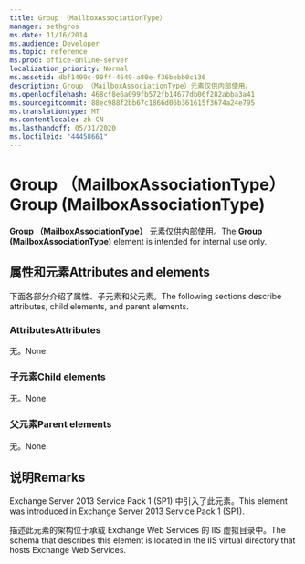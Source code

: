 ```yaml
---
title: Group （MailboxAssociationType）
manager: sethgros
ms.date: 11/16/2014
ms.audience: Developer
ms.topic: reference
ms.prod: office-online-server
localization_priority: Normal
ms.assetid: dbf1499c-90ff-4649-a80e-f36bebb0c136
description: Group （MailboxAssociationType）元素仅供内部使用。
ms.openlocfilehash: 468cf8e6a099fb572fb14677db06f282abba3a41
ms.sourcegitcommit: 88ec988f2bb67c1866d06b361615f3674a24e795
ms.translationtype: MT
ms.contentlocale: zh-CN
ms.lasthandoff: 05/31/2020
ms.locfileid: "44458661"
---
```

# <a name="group-mailboxassociationtype"></a><span data-ttu-id="5fa0c-103">Group （MailboxAssociationType）</span><span class="sxs-lookup"><span data-stu-id="5fa0c-103">Group (MailboxAssociationType)</span></span>

<span data-ttu-id="5fa0c-104">**Group （MailboxAssociationType）** 元素仅供内部使用。</span><span class="sxs-lookup"><span data-stu-id="5fa0c-104">The **Group (MailboxAssociationType)** element is intended for internal use only.</span></span> 

## <a name="attributes-and-elements"></a><span data-ttu-id="5fa0c-105">属性和元素</span><span class="sxs-lookup"><span data-stu-id="5fa0c-105">Attributes and elements</span></span>

<span data-ttu-id="5fa0c-106">下面各部分介绍了属性、子元素和父元素。</span><span class="sxs-lookup"><span data-stu-id="5fa0c-106">The following sections describe attributes, child elements, and parent elements.</span></span>
  
### <a name="attributes"></a><span data-ttu-id="5fa0c-107">Attributes</span><span class="sxs-lookup"><span data-stu-id="5fa0c-107">Attributes</span></span>

<span data-ttu-id="5fa0c-108">无。</span><span class="sxs-lookup"><span data-stu-id="5fa0c-108">None.</span></span>
  
### <a name="child-elements"></a><span data-ttu-id="5fa0c-109">子元素</span><span class="sxs-lookup"><span data-stu-id="5fa0c-109">Child elements</span></span>

<span data-ttu-id="5fa0c-110">无。</span><span class="sxs-lookup"><span data-stu-id="5fa0c-110">None.</span></span>
  
### <a name="parent-elements"></a><span data-ttu-id="5fa0c-111">父元素</span><span class="sxs-lookup"><span data-stu-id="5fa0c-111">Parent elements</span></span>

<span data-ttu-id="5fa0c-112">无。</span><span class="sxs-lookup"><span data-stu-id="5fa0c-112">None.</span></span>
  
## <a name="remarks"></a><span data-ttu-id="5fa0c-113">说明</span><span class="sxs-lookup"><span data-stu-id="5fa0c-113">Remarks</span></span>

<span data-ttu-id="5fa0c-114">Exchange Server 2013 Service Pack 1 (SP1) 中引入了此元素。</span><span class="sxs-lookup"><span data-stu-id="5fa0c-114">This element was introduced in Exchange Server 2013 Service Pack 1 (SP1).</span></span>
  
<span data-ttu-id="5fa0c-115">描述此元素的架构位于承载 Exchange Web Services 的 IIS 虚拟目录中。</span><span class="sxs-lookup"><span data-stu-id="5fa0c-115">The schema that describes this element is located in the IIS virtual directory that hosts Exchange Web Services.</span></span>
  

